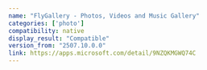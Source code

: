 ```yaml
---
name: "FlyGallery - Photos, Videos and Music Gallery"
categories: ['photo']
compatibility: native
display_result: "Compatible"
version_from: "2507.10.0.0"
link: https://apps.microsoft.com/detail/9NZQKMGWQ74C
---
```

